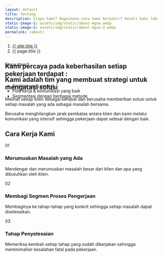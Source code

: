 ```yaml
---
layout: default
title: Tentang
description: Siapa kami? Bagaimana cara kami berpikir? Kenali kami lebih jauh
static-image-1: assets/img/static/about-mgsw.webp
static-image-2: assets/img/static/about-mgsw-2.webp
permalink: /about/
---
```


<section class="bg-dark position-relative py-5">
	<div class="d-none d-dark-mode-block position-absolute top-0 start-0 w-100 h-100" style="background-color: rgba(255,255,255, .02);"></div>
	<div class="container dark-mode position-relative zindex-2 py-5 mb-4 mb-sm-5">
		<div class="row pb-5 mb-2 mb-sm-0 mb-lg-3">
			<div class="col-lg-10 col-xl-9">
				<nav aria-label="breadcrumb">
					<ol class="pt-lg-3 pb-lg-4 pb-2 breadcrumb">
						<li class="breadcrumb-item"><a href="{{ site.url }}">{{ site.title }}</a></li>
						<li class="breadcrumb-item active" aria-current="page">{{ page.title }}</li>
					</ol>
				</nav>
				<h1 class="display-4 pb-2 pb-sm-3">Kami percaya pada keberhasilan setiap pekerjaan terdapat :</h1>
				<ul class="list-unstyled d-flex flex-wrap mb-0">
					<li class="d-flex py-1 me-4"><i class="ai-check-alt text-dark lead me-2"></i>Analisis yang cermat</li>
					<li class="d-flex py-1 me-4"><i class="ai-check-alt text-dark lead me-2"></i>Pola kerja & komunikasi yang baik</li>
					<li class="d-flex py-1"><i class="ai-check-alt text-dark lead me-2"></i>Segmentasi dengan berbagai metode</li>
				</ul>
			</div>
		</div>
	</div>
</section>

<section class="container position-relative zindex-3" style="margin-top: -135px;">
	<div class="rounded overflow-hidden"> 
		<div class="jarallax ratio ratio-16x9" data-jarallax data-speed="0.6">
			<div class="jarallax-img" style="background-image: url({{ page.static-image-1 | relative_url }});"></div>
		</div>
	</div>
	<div class="row pt-5 mt-n2 mt-sm-0 mt-md-2 mt-lg-4 mt-xl-5">
		<div class="col-md-6 col-lg-5">
			<div class="fs-sm mb-3 fw-600">Siapa kami?</div>
			<h2 class="display-6 fw-700">Kami adalah tim yang membuat strategi untuk mengatasi solusi</h2>
		</div>
		<div class="col-md-6 col-xl-5 offset-lg-1 offset-xl-2 pt-1 pt-sm-2 pt-md-5">
			<p class="fs-xl">Melihat setiap klien sebagai kerabat dan berusaha memberikan solusi untuk setiap masalah yang ada sebagai masalah bersama.</p>
			<p class="fs-xl">Berusaha menghilangkan jarak pembatas antara klien dan kami melalui komunikasi yang intensif sehingga pekerjaan dapat selesai dengan baik.</p>
		</div>
	</div>
</section>

<section class="container pt-5 mt-2 mt-xl-4 mt-xxl-5 pb-5">
	<div class="row align-items-center pt-2 pt-sm-3 pt-md-4 pt-lg-5 mt-xl-2 mt-xxl-3">
		<div class="col-md-6 col-xl-5 pb-3 pb-md-0 mb-4 mb-md-0">
			<div class="ratio ratio-1x1 d-flex align-items-center position-relative rounded-circle overflow-hidden bg-size-cover mx-auto" style="max-width: 530px; background-image: url({{ page.static-image-2 | relative_url }});">
				<div class="bg-black position-absolute top-0 start-0 w-100 h-100 opacity-50"></div>
				<div class="dark-mode position-relative zindex-2 p-4">
					<div class="text-center mx-auto" style="max-width: 275px;">
						<h2 class="display-6 mb-0">Cara Kerja Kami</h2>
					</div>
				</div>
			</div>
		</div>
		<div class="col-md-6 col-xl-5 offset-xl-1">
			<div class="ps-md-4 ps-xl-0">
				<div class="steps steps-hoverable">
					<div class="step py-3 py-xl-4">
						<div class="step-number">
							<div class="step-number-inner">01</div>
						</div>
						<div class="step-body">
							<h3 class="h5 pb-1 mb-2">Merumuskan Masalah yang Ada</h3>
							<p class="mb-0">Mendengar dan merumuskan masalah besar dari klien dan apa yang dibutuhkan oleh klien.</p>
						</div>
					</div>
					<div class="step py-3 py-xl-4">
						<div class="step-number">
							<div class="step-number-inner">02</div>
						</div>
						<div class="step-body">
							<h3 class="h5 pb-1 mb-2">Membagi Segmen Proses Pengerjaan</h3>
							<p class="mb-0">Membaginya ke tahap-tahap yang konkrit sehingga setiap masalah dapat diselesaikan.</p>
						</div>
					</div>
					<div class="step py-3 py-xl-4">
						<div class="step-number">
							<div class="step-number-inner">03</div>
						</div>
						<div class="step-body">
							<h3 class="h5 pb-1 mb-2">Tahap Penyelesaian</h3>
							<p class="mb-0">Memeriksa kembali setiap tahap yang sudah dikerjakan sehingga meminimalisir kesalahan fatal pada pekerjaan.</p>
						</div>
					</div>
				</div>
			</div>
		</div>
	</div>
</section>